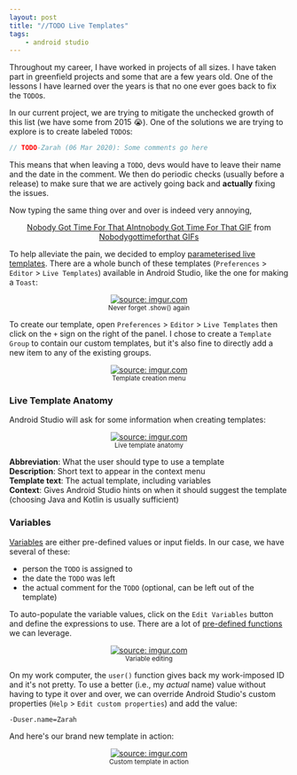 ```yaml
---
layout: post
title: "//TODO Live Templates"
tags:
    - android studio
---
```

Throughout my career, I have worked in projects of all sizes. I have taken part in greenfield projects and some that are a few years old. One of the lessons I have learned over the years is that no one ever goes back to fix the `TODO`s.

In our current project, we are trying to mitigate the unchecked growth of this list (we have some from 2015 :sob:). One of the solutions we are trying to explore is to create labeled `TODO`s:

```kotlin
// TODO-Zarah (06 Mar 2020): Some comments go here
```

This means that when leaving a `TODO`, devs would have to leave their name and the date in the comment. We then do periodic checks (usually before a release) to make sure that we are actively going back and **actually** fixing the issues.

Now typing the same thing over and over is indeed very annoying,
<center>
    <div class="tenor-gif-embed" data-postid="10243842" data-share-method="host" data-width="50%" data-aspect-ratio="1.0"><a href="https://tenor.com/view/nobody-got-time-for-that-gif-10243842">Nobody Got Time For That AIntnobody Got Time For That GIF</a> from <a href="https://tenor.com/search/nobodygottimeforthat-gifs">Nobodygottimeforthat GIFs</a></div><script type="text/javascript" async src="https://tenor.com/embed.js"></script>
</center>

To help alleviate the pain, we decided to employ [parameterised live templates](https://www.jetbrains.com/help/idea/using-live-templates.html). There are a whole bunch of these templates (`Preferences` > `Editor` > `Live Templates`) available in Android Studio, like the one for making a `Toast`:
<center>
    <a href="https://imgur.com/BrrYoEp"><img src="https://i.imgur.com/BrrYoEp.gif" title="source: imgur.com" /></a>
    <br /> <small>Never forget .show() again</small>
</center>

To create our template, open `Preferences` > `Editor` > `Live Templates` then click on the `+` sign on the right of the panel. I chose to create a `Template Group` to contain our custom templates, but it's also fine to directly add a new item to any of the existing groups.

<center>
    <a href="https://imgur.com/s7QvcT4"><img src="https://i.imgur.com/s7QvcT4.png" title="source: imgur.com" /></a>
    <br /> <small>Template creation menu</small>
</center>

### Live Template Anatomy

Android Studio will ask for some information when creating templates:

<center>
    <a href="https://imgur.com/yHpXt55"><img src="https://i.imgur.com/yHpXt55.png" title="source: imgur.com" /></a>
    <br /> <small>Live template anatomy</small>
</center>

**Abbreviation**: What the user should type to use a template  
**Description**: Short text to appear in the context menu  
**Template text**: The actual template, including variables  
**Context**: Gives Android Studio hints on when it should suggest the template (choosing Java and Kotlin is usually sufficient)

### Variables

[Variables](https://www.jetbrains.com/help/idea/template-variables.html) are either pre-defined values or input fields. In our case, we have several of these:
- person the `TODO` is assigned to
- the date the `TODO` was left
- the actual comment for the `TODO` (optional, can be left out of the template)

To auto-populate the variable values, click on the `Edit Variables` button and define the expressions to use. There are a lot of [pre-defined functions](https://www.jetbrains.com/help/idea/template-variables.html#predefined_functions) we can leverage.

<center>
    <a href="https://imgur.com/fkoPOAD"><img src="https://i.imgur.com/fkoPOAD.png" title="source: imgur.com" /></a>
    <br /> <small>Variable editing</small>
</center>

On my work computer, the `user()` function gives back my work-imposed ID and it's not pretty. To use a better (i.e., my *actual* name) value without having to type it over and over, we can override Android Studio's custom properties (`Help` > `Edit custom properties`) and add the value:
```
-Duser.name=Zarah
```

And here's our brand new template in action:
<center>
    <a href="https://imgur.com/LjaiHU5"><img src="https://i.imgur.com/LjaiHU5.gif" title="source: imgur.com" /></a>
    <br /> <small>Custom template in action</small>
</center>
